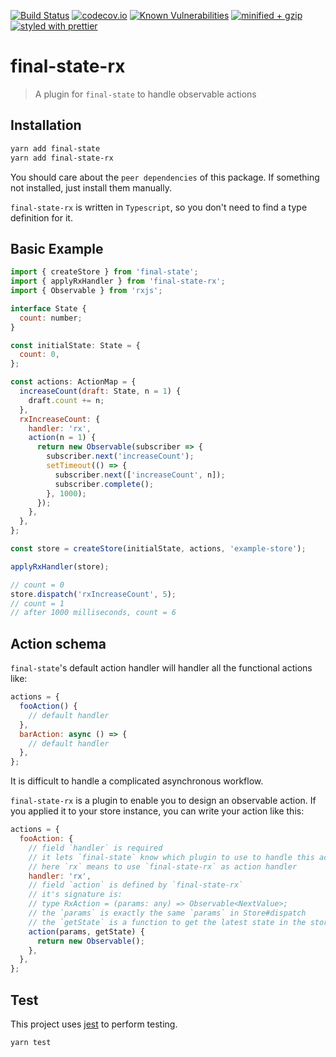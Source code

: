 [![Build Status](https://travis-ci.com/final-state/final-state-rx.svg?branch=master)](https://travis-ci.com/final-state/final-state-rx)
[![codecov.io](https://codecov.io/gh/final-state/final-state-rx/branch/master/graph/badge.svg)](https://codecov.io/gh/final-state/final-state-rx)
[![Known Vulnerabilities](https://snyk.io/test/github/final-state/final-state-rx/badge.svg)](https://snyk.io/test/github/final-state/final-state-rx)
[![minified + gzip](https://badgen.net/bundlephobia/minzip/final-state-rx@1.0.1)](https://bundlephobia.com/result?p=final-state-rx@1.0.1)
[![styled with prettier](https://img.shields.io/badge/styled_with-prettier-ff69b4.svg)](https://github.com/prettier/prettier)

# final-state-rx

> A plugin for `final-state` to handle observable actions

## Installation

```bash
yarn add final-state
yarn add final-state-rx
```

You should care about the `peer dependencies` of this package. If something not installed, just install them manually.

`final-state-rx` is written in `Typescript`, so you don't need to find a type definition for it.

## Basic Example

```javascript
import { createStore } from 'final-state';
import { applyRxHandler } from 'final-state-rx';
import { Observable } from 'rxjs';

interface State {
  count: number;
}

const initialState: State = {
  count: 0,
};

const actions: ActionMap = {
  increaseCount(draft: State, n = 1) {
    draft.count += n;
  },
  rxIncreaseCount: {
    handler: 'rx',
    action(n = 1) {
      return new Observable(subscriber => {
        subscriber.next('increaseCount');
        setTimeout(() => {
          subscriber.next(['increaseCount', n]);
          subscriber.complete();
        }, 1000);
      });
    },
  },
};

const store = createStore(initialState, actions, 'example-store');

applyRxHandler(store);

// count = 0
store.dispatch('rxIncreaseCount', 5);
// count = 1
// after 1000 milliseconds, count = 6
```

## Action schema

`final-state`'s default action handler will handler all the functional actions like:

```javascript
actions = {
  fooAction() {
    // default handler
  },
  barAction: async () => {
    // default handler
  },
};
```

It is difficult to handle a complicated asynchronous workflow.

`final-state-rx` is a plugin to enable you to design an observable action. If you applied it to your store instance, you can write your action like this:

```javascript
actions = {
  fooAction: {
    // field `handler` is required
    // it lets `final-state` know which plugin to use to handle this action
    // here `rx` means to use `final-state-rx` as action handler
    handler: 'rx',
    // field `action` is defined by `final-state-rx`
    // it's signature is:
    // type RxAction = (params: any) => Observable<NextValue>;
    // the `params` is exactly the same `params` in Store#dispatch
    // the `getState` is a function to get the latest state in the store
    action(params, getState) {
      return new Observable();
    },
  },
};
```

## Test

This project uses [jest](https://jestjs.io/) to perform testing.

```bash
yarn test
```
